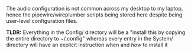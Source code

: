 The audio configuration is not common across my desktop to my laptop, hence the pipewire/wireplumber scripts being stored here despite being user-level configuration files.  

**TLDR:** Everything in the Config/ directory will be a "install this by copying the entire directory to ~/.config" whereas every entry in the System/ directory will have an explicit instruction when and *how* to install it